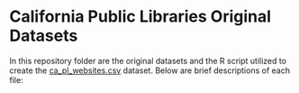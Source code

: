 # California Public Libraries Original Datasets

In this repository folder are the original datasets and the R script utilized to create the [ca_pl_websites.csv](https://github.com/c-f-rey/pl_web_tracking/blob/main/ca_pl_websites.csv) dataset. Below are brief descriptions of each file:
